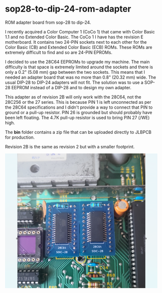 # sop28-to-dip-24-rom-adapter
ROM adapter board from sop-28 to dip-24.

I recently acquired a Color Computer 1 (CoCo 1) that came with Color Basic 1.1 and no Extended Color Basic. The CoCo 1 I have has the revision E motherboard. It contains two 24-PIN sockets next to each other for the Color Basic (CB) and Extended Color Basic (ECB) ROMs. These ROMs are extremely difficult to find and so are 24-PIN EPROMs.

I decided to use the 28C64 EEPROMs to upgrade my machine. The main difficulty is that space is extremely limited around the sockets and there is only a 0.2" (5.08 mm) gap between the two sockets. This means that I needed an adapter board that was no more than 0.8" (20.32 mm) wide. The usual DIP-28 to DIP-24 adapters will not fit. The solution was to use a SOP-28 EEPROM instead of a DIP-28 and to design my own adapter.

This adapter as of revision 2B will only work with the 28C64, not the 28C256 or the 27 series. This is because PIN 1 is left unconnected as per the 28C64 specifications and I didn't provide a way to connect that PIN to ground or a pull-up resistor. PIN 26 is grounded but should probably have been left floating. The 4.7K pull-up resistor is used to bring PIN 27 (/WE) high.

The **bin** folder contains a zip file that can be uploaded directly to JLBPCB for production.

Revision 2B is the same as revision 2 but with a smaller footprint.

![CoCo 1 with two ROM adapters (revision 2)](./CoCo1_ROMS.png)
